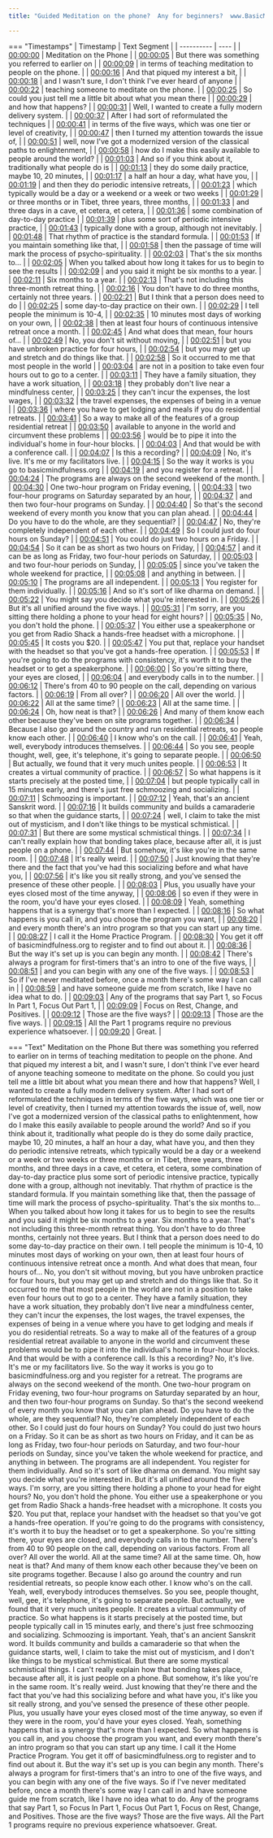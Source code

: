 ```yaml
---
title: "Guided Meditation on the phone?  Any for beginners?  www.BasicMindfulness.org ~ Shinzen Young"

---
```

=== "Timestamps"
    | Timestamp | Text Segment |
    | ---------- | ----  |
    | [00:00:00](https://www.youtube.com/watch?v=-LxX0nVJ5HA&t=0) |  Meditation on the Phone |
    | [00:00:05](https://www.youtube.com/watch?v=-LxX0nVJ5HA&t=5) |  But there was something you referred to earlier on |
    | [00:00:09](https://www.youtube.com/watch?v=-LxX0nVJ5HA&t=9) |  in terms of teaching meditation to people on the phone. |
    | [00:00:16](https://www.youtube.com/watch?v=-LxX0nVJ5HA&t=16) |  And that piqued my interest a bit, |
    | [00:00:18](https://www.youtube.com/watch?v=-LxX0nVJ5HA&t=18) |  and I wasn't sure, I don't think I've ever heard of anyone |
    | [00:00:22](https://www.youtube.com/watch?v=-LxX0nVJ5HA&t=22) |  teaching someone to meditate on the phone. |
    | [00:00:25](https://www.youtube.com/watch?v=-LxX0nVJ5HA&t=25) |  So could you just tell me a little bit about what you mean there |
    | [00:00:29](https://www.youtube.com/watch?v=-LxX0nVJ5HA&t=29) |  and how that happens? |
    | [00:00:31](https://www.youtube.com/watch?v=-LxX0nVJ5HA&t=31) |  Well, I wanted to create a fully modern delivery system. |
    | [00:00:37](https://www.youtube.com/watch?v=-LxX0nVJ5HA&t=37) |  After I had sort of reformulated the techniques |
    | [00:00:41](https://www.youtube.com/watch?v=-LxX0nVJ5HA&t=41) |  in terms of the five ways, which was one tier or level of creativity, |
    | [00:00:47](https://www.youtube.com/watch?v=-LxX0nVJ5HA&t=47) |  then I turned my attention towards the issue of, |
    | [00:00:51](https://www.youtube.com/watch?v=-LxX0nVJ5HA&t=51) |  well, now I've got a modernized version of the classical paths to enlightenment, |
    | [00:00:58](https://www.youtube.com/watch?v=-LxX0nVJ5HA&t=58) |  how do I make this easily available to people around the world? |
    | [00:01:03](https://www.youtube.com/watch?v=-LxX0nVJ5HA&t=63) |  And so if you think about it, traditionally what people do is |
    | [00:01:13](https://www.youtube.com/watch?v=-LxX0nVJ5HA&t=73) |  they do some daily practice, maybe 10, 20 minutes, |
    | [00:01:17](https://www.youtube.com/watch?v=-LxX0nVJ5HA&t=77) |  a half an hour a day, what have you, |
    | [00:01:19](https://www.youtube.com/watch?v=-LxX0nVJ5HA&t=79) |  and then they do periodic intensive retreats, |
    | [00:01:23](https://www.youtube.com/watch?v=-LxX0nVJ5HA&t=83) |  which typically would be a day or a weekend or a week or two weeks |
    | [00:01:29](https://www.youtube.com/watch?v=-LxX0nVJ5HA&t=89) |  or three months or in Tibet, three years, three months, |
    | [00:01:33](https://www.youtube.com/watch?v=-LxX0nVJ5HA&t=93) |  and three days in a cave, et cetera, et cetera, |
    | [00:01:36](https://www.youtube.com/watch?v=-LxX0nVJ5HA&t=96) |  some combination of day-to-day practice |
    | [00:01:39](https://www.youtube.com/watch?v=-LxX0nVJ5HA&t=99) |  plus some sort of periodic intensive practice, |
    | [00:01:43](https://www.youtube.com/watch?v=-LxX0nVJ5HA&t=103) |  typically done with a group, although not inevitably. |
    | [00:01:48](https://www.youtube.com/watch?v=-LxX0nVJ5HA&t=108) |  That rhythm of practice is the standard formula. |
    | [00:01:53](https://www.youtube.com/watch?v=-LxX0nVJ5HA&t=113) |  If you maintain something like that, |
    | [00:01:58](https://www.youtube.com/watch?v=-LxX0nVJ5HA&t=118) |  then the passage of time will mark the process of psycho-spirituality. |
    | [00:02:03](https://www.youtube.com/watch?v=-LxX0nVJ5HA&t=123) |  That's the six months to... |
    | [00:02:05](https://www.youtube.com/watch?v=-LxX0nVJ5HA&t=125) |  When you talked about how long it takes for us to begin to see the results |
    | [00:02:09](https://www.youtube.com/watch?v=-LxX0nVJ5HA&t=129) |  and you said it might be six months to a year. |
    | [00:02:11](https://www.youtube.com/watch?v=-LxX0nVJ5HA&t=131) |  Six months to a year. |
    | [00:02:13](https://www.youtube.com/watch?v=-LxX0nVJ5HA&t=133) |  That's not including this three-month retreat thing. |
    | [00:02:16](https://www.youtube.com/watch?v=-LxX0nVJ5HA&t=136) |  You don't have to do three months, certainly not three years. |
    | [00:02:21](https://www.youtube.com/watch?v=-LxX0nVJ5HA&t=141) |  But I think that a person does need to do |
    | [00:02:25](https://www.youtube.com/watch?v=-LxX0nVJ5HA&t=145) |  some day-to-day practice on their own. |
    | [00:02:29](https://www.youtube.com/watch?v=-LxX0nVJ5HA&t=149) |  I tell people the minimum is 10-4, |
    | [00:02:35](https://www.youtube.com/watch?v=-LxX0nVJ5HA&t=155) |  10 minutes most days of working on your own, |
    | [00:02:38](https://www.youtube.com/watch?v=-LxX0nVJ5HA&t=158) |  then at least four hours of continuous intensive retreat once a month. |
    | [00:02:45](https://www.youtube.com/watch?v=-LxX0nVJ5HA&t=165) |  And what does that mean, four hours of... |
    | [00:02:49](https://www.youtube.com/watch?v=-LxX0nVJ5HA&t=169) |  No, you don't sit without moving, |
    | [00:02:51](https://www.youtube.com/watch?v=-LxX0nVJ5HA&t=171) |  but you have unbroken practice for four hours, |
    | [00:02:54](https://www.youtube.com/watch?v=-LxX0nVJ5HA&t=174) |  but you may get up and stretch and do things like that. |
    | [00:02:58](https://www.youtube.com/watch?v=-LxX0nVJ5HA&t=178) |  So it occurred to me that most people in the world |
    | [00:03:04](https://www.youtube.com/watch?v=-LxX0nVJ5HA&t=184) |  are not in a position to take even four hours out to go to a center. |
    | [00:03:11](https://www.youtube.com/watch?v=-LxX0nVJ5HA&t=191) |  They have a family situation, they have a work situation, |
    | [00:03:18](https://www.youtube.com/watch?v=-LxX0nVJ5HA&t=198) |  they probably don't live near a mindfulness center, |
    | [00:03:25](https://www.youtube.com/watch?v=-LxX0nVJ5HA&t=205) |  they can't incur the expenses, the lost wages, |
    | [00:03:32](https://www.youtube.com/watch?v=-LxX0nVJ5HA&t=212) |  the travel expenses, the expenses of being in a venue |
    | [00:03:36](https://www.youtube.com/watch?v=-LxX0nVJ5HA&t=216) |  where you have to get lodging and meals if you do residential retreats. |
    | [00:03:41](https://www.youtube.com/watch?v=-LxX0nVJ5HA&t=221) |  So a way to make all of the features of a group residential retreat |
    | [00:03:50](https://www.youtube.com/watch?v=-LxX0nVJ5HA&t=230) |  available to anyone in the world and circumvent these problems |
    | [00:03:56](https://www.youtube.com/watch?v=-LxX0nVJ5HA&t=236) |  would be to pipe it into the individual's home in four-hour blocks. |
    | [00:04:03](https://www.youtube.com/watch?v=-LxX0nVJ5HA&t=243) |  And that would be with a conference call. |
    | [00:04:07](https://www.youtube.com/watch?v=-LxX0nVJ5HA&t=247) |  Is this a recording? |
    | [00:04:09](https://www.youtube.com/watch?v=-LxX0nVJ5HA&t=249) |  No, it's live. It's me or my facilitators live. |
    | [00:04:15](https://www.youtube.com/watch?v=-LxX0nVJ5HA&t=255) |  So the way it works is you go to basicmindfulness.org |
    | [00:04:19](https://www.youtube.com/watch?v=-LxX0nVJ5HA&t=259) |  and you register for a retreat. |
    | [00:04:24](https://www.youtube.com/watch?v=-LxX0nVJ5HA&t=264) |  The programs are always on the second weekend of the month. |
    | [00:04:30](https://www.youtube.com/watch?v=-LxX0nVJ5HA&t=270) |  One two-hour program on Friday evening, |
    | [00:04:33](https://www.youtube.com/watch?v=-LxX0nVJ5HA&t=273) |  two four-hour programs on Saturday separated by an hour, |
    | [00:04:37](https://www.youtube.com/watch?v=-LxX0nVJ5HA&t=277) |  and then two four-hour programs on Sunday. |
    | [00:04:40](https://www.youtube.com/watch?v=-LxX0nVJ5HA&t=280) |  So that's the second weekend of every month you know that you can plan ahead. |
    | [00:04:44](https://www.youtube.com/watch?v=-LxX0nVJ5HA&t=284) |  Do you have to do the whole, are they sequential? |
    | [00:04:47](https://www.youtube.com/watch?v=-LxX0nVJ5HA&t=287) |  No, they're completely independent of each other. |
    | [00:04:49](https://www.youtube.com/watch?v=-LxX0nVJ5HA&t=289) |  So I could just do four hours on Sunday? |
    | [00:04:51](https://www.youtube.com/watch?v=-LxX0nVJ5HA&t=291) |  You could do just two hours on a Friday. |
    | [00:04:54](https://www.youtube.com/watch?v=-LxX0nVJ5HA&t=294) |  So it can be as short as two hours on Friday, |
    | [00:04:57](https://www.youtube.com/watch?v=-LxX0nVJ5HA&t=297) |  and it can be as long as Friday, two four-hour periods on Saturday, |
    | [00:05:03](https://www.youtube.com/watch?v=-LxX0nVJ5HA&t=303) |  and two four-hour periods on Sunday, |
    | [00:05:05](https://www.youtube.com/watch?v=-LxX0nVJ5HA&t=305) |  since you've taken the whole weekend for practice, |
    | [00:05:08](https://www.youtube.com/watch?v=-LxX0nVJ5HA&t=308) |  and anything in between. |
    | [00:05:10](https://www.youtube.com/watch?v=-LxX0nVJ5HA&t=310) |  The programs are all independent. |
    | [00:05:13](https://www.youtube.com/watch?v=-LxX0nVJ5HA&t=313) |  You register for them individually. |
    | [00:05:16](https://www.youtube.com/watch?v=-LxX0nVJ5HA&t=316) |  And so it's sort of like dharma on demand. |
    | [00:05:22](https://www.youtube.com/watch?v=-LxX0nVJ5HA&t=322) |  You might say you decide what you're interested in. |
    | [00:05:26](https://www.youtube.com/watch?v=-LxX0nVJ5HA&t=326) |  But it's all unified around the five ways. |
    | [00:05:31](https://www.youtube.com/watch?v=-LxX0nVJ5HA&t=331) |  I'm sorry, are you sitting there holding a phone to your head for eight hours? |
    | [00:05:35](https://www.youtube.com/watch?v=-LxX0nVJ5HA&t=335) |  No, you don't hold the phone. |
    | [00:05:37](https://www.youtube.com/watch?v=-LxX0nVJ5HA&t=337) |  You either use a speakerphone or you get from Radio Shack a hands-free headset with a microphone. |
    | [00:05:45](https://www.youtube.com/watch?v=-LxX0nVJ5HA&t=345) |  It costs you $20. |
    | [00:05:47](https://www.youtube.com/watch?v=-LxX0nVJ5HA&t=347) |  You put that, replace your handset with the headset so that you've got a hands-free operation. |
    | [00:05:53](https://www.youtube.com/watch?v=-LxX0nVJ5HA&t=353) |  If you're going to do the programs with consistency, it's worth it to buy the headset or to get a speakerphone. |
    | [00:06:00](https://www.youtube.com/watch?v=-LxX0nVJ5HA&t=360) |  So you're sitting there, your eyes are closed, |
    | [00:06:04](https://www.youtube.com/watch?v=-LxX0nVJ5HA&t=364) |  and everybody calls in to the number. |
    | [00:06:12](https://www.youtube.com/watch?v=-LxX0nVJ5HA&t=372) |  There's from 40 to 90 people on the call, depending on various factors. |
    | [00:06:19](https://www.youtube.com/watch?v=-LxX0nVJ5HA&t=379) |  From all over? |
    | [00:06:20](https://www.youtube.com/watch?v=-LxX0nVJ5HA&t=380) |  All over the world. |
    | [00:06:22](https://www.youtube.com/watch?v=-LxX0nVJ5HA&t=382) |  All at the same time? |
    | [00:06:23](https://www.youtube.com/watch?v=-LxX0nVJ5HA&t=383) |  All at the same time. |
    | [00:06:24](https://www.youtube.com/watch?v=-LxX0nVJ5HA&t=384) |  Oh, how neat is that? |
    | [00:06:26](https://www.youtube.com/watch?v=-LxX0nVJ5HA&t=386) |  And many of them know each other because they've been on site programs together. |
    | [00:06:34](https://www.youtube.com/watch?v=-LxX0nVJ5HA&t=394) |  Because I also go around the country and run residential retreats, so people know each other. |
    | [00:06:40](https://www.youtube.com/watch?v=-LxX0nVJ5HA&t=400) |  I know who's on the call. |
    | [00:06:41](https://www.youtube.com/watch?v=-LxX0nVJ5HA&t=401) |  Yeah, well, everybody introduces themselves. |
    | [00:06:44](https://www.youtube.com/watch?v=-LxX0nVJ5HA&t=404) |  So you see, people thought, well, gee, it's telephone, it's going to separate people. |
    | [00:06:50](https://www.youtube.com/watch?v=-LxX0nVJ5HA&t=410) |  But actually, we found that it very much unites people. |
    | [00:06:53](https://www.youtube.com/watch?v=-LxX0nVJ5HA&t=413) |  It creates a virtual community of practice. |
    | [00:06:57](https://www.youtube.com/watch?v=-LxX0nVJ5HA&t=417) |  So what happens is it starts precisely at the posted time, |
    | [00:07:04](https://www.youtube.com/watch?v=-LxX0nVJ5HA&t=424) |  but people typically call in 15 minutes early, and there's just free schmoozing and socializing. |
    | [00:07:11](https://www.youtube.com/watch?v=-LxX0nVJ5HA&t=431) |  Schmoozing is important. |
    | [00:07:12](https://www.youtube.com/watch?v=-LxX0nVJ5HA&t=432) |  Yeah, that's an ancient Sanskrit word. |
    | [00:07:16](https://www.youtube.com/watch?v=-LxX0nVJ5HA&t=436) |  It builds community and builds a camaraderie so that when the guidance starts, |
    | [00:07:24](https://www.youtube.com/watch?v=-LxX0nVJ5HA&t=444) |  well, I claim to take the mist out of mysticism, and I don't like things to be mystical schmistical. |
    | [00:07:31](https://www.youtube.com/watch?v=-LxX0nVJ5HA&t=451) |  But there are some mystical schmistical things. |
    | [00:07:34](https://www.youtube.com/watch?v=-LxX0nVJ5HA&t=454) |  I can't really explain how that bonding takes place, because after all, it is just people on a phone. |
    | [00:07:44](https://www.youtube.com/watch?v=-LxX0nVJ5HA&t=464) |  But somehow, it's like you're in the same room. |
    | [00:07:48](https://www.youtube.com/watch?v=-LxX0nVJ5HA&t=468) |  It's really weird. |
    | [00:07:50](https://www.youtube.com/watch?v=-LxX0nVJ5HA&t=470) |  Just knowing that they're there and the fact that you've had this socializing before and what have you, |
    | [00:07:56](https://www.youtube.com/watch?v=-LxX0nVJ5HA&t=476) |  it's like you sit really strong, and you've sensed the presence of these other people. |
    | [00:08:03](https://www.youtube.com/watch?v=-LxX0nVJ5HA&t=483) |  Plus, you usually have your eyes closed most of the time anyway, |
    | [00:08:06](https://www.youtube.com/watch?v=-LxX0nVJ5HA&t=486) |  so even if they were in the room, you'd have your eyes closed. |
    | [00:08:09](https://www.youtube.com/watch?v=-LxX0nVJ5HA&t=489) |  Yeah, something happens that is a synergy that's more than I expected. |
    | [00:08:16](https://www.youtube.com/watch?v=-LxX0nVJ5HA&t=496) |  So what happens is you call in, and you choose the program you want, |
    | [00:08:20](https://www.youtube.com/watch?v=-LxX0nVJ5HA&t=500) |  and every month there's an intro program so that you can start up any time. |
    | [00:08:27](https://www.youtube.com/watch?v=-LxX0nVJ5HA&t=507) |  I call it the Home Practice Program. |
    | [00:08:30](https://www.youtube.com/watch?v=-LxX0nVJ5HA&t=510) |  You get it off of basicmindfulness.org to register and to find out about it. |
    | [00:08:36](https://www.youtube.com/watch?v=-LxX0nVJ5HA&t=516) |  But the way it's set up is you can begin any month. |
    | [00:08:42](https://www.youtube.com/watch?v=-LxX0nVJ5HA&t=522) |  There's always a program for first-timers that's an intro to one of the five ways, |
    | [00:08:51](https://www.youtube.com/watch?v=-LxX0nVJ5HA&t=531) |  and you can begin with any one of the five ways. |
    | [00:08:53](https://www.youtube.com/watch?v=-LxX0nVJ5HA&t=533) |  So if I've never meditated before, once a month there's some way I can call in |
    | [00:08:59](https://www.youtube.com/watch?v=-LxX0nVJ5HA&t=539) |  and have someone guide me from scratch, like I have no idea what to do. |
    | [00:09:03](https://www.youtube.com/watch?v=-LxX0nVJ5HA&t=543) |  Any of the programs that say Part 1, so Focus In Part 1, Focus Out Part 1, |
    | [00:09:09](https://www.youtube.com/watch?v=-LxX0nVJ5HA&t=549) |  Focus on Rest, Change, and Positives. |
    | [00:09:12](https://www.youtube.com/watch?v=-LxX0nVJ5HA&t=552) |  Those are the five ways? |
    | [00:09:13](https://www.youtube.com/watch?v=-LxX0nVJ5HA&t=553) |  Those are the five ways. |
    | [00:09:15](https://www.youtube.com/watch?v=-LxX0nVJ5HA&t=555) |  All the Part 1 programs require no previous experience whatsoever. |
    | [00:09:20](https://www.youtube.com/watch?v=-LxX0nVJ5HA&t=560) |  Great. |

=== "Text"
     Meditation on the Phone But there was something you referred to earlier on in terms of teaching meditation to people on the phone. And that piqued my interest a bit, and I wasn't sure, I don't think I've ever heard of anyone teaching someone to meditate on the phone. So could you just tell me a little bit about what you mean there and how that happens? Well, I wanted to create a fully modern delivery system. After I had sort of reformulated the techniques in terms of the five ways, which was one tier or level of creativity, then I turned my attention towards the issue of, well, now I've got a modernized version of the classical paths to enlightenment, how do I make this easily available to people around the world? And so if you think about it, traditionally what people do is they do some daily practice, maybe 10, 20 minutes, a half an hour a day, what have you, and then they do periodic intensive retreats, which typically would be a day or a weekend or a week or two weeks or three months or in Tibet, three years, three months, and three days in a cave, et cetera, et cetera, some combination of day-to-day practice plus some sort of periodic intensive practice, typically done with a group, although not inevitably. That rhythm of practice is the standard formula. If you maintain something like that, then the passage of time will mark the process of psycho-spirituality. That's the six months to... When you talked about how long it takes for us to begin to see the results and you said it might be six months to a year. Six months to a year. That's not including this three-month retreat thing. You don't have to do three months, certainly not three years. But I think that a person does need to do some day-to-day practice on their own. I tell people the minimum is 10-4, 10 minutes most days of working on your own, then at least four hours of continuous intensive retreat once a month. And what does that mean, four hours of... No, you don't sit without moving, but you have unbroken practice for four hours, but you may get up and stretch and do things like that. So it occurred to me that most people in the world are not in a position to take even four hours out to go to a center. They have a family situation, they have a work situation, they probably don't live near a mindfulness center, they can't incur the expenses, the lost wages, the travel expenses, the expenses of being in a venue where you have to get lodging and meals if you do residential retreats. So a way to make all of the features of a group residential retreat available to anyone in the world and circumvent these problems would be to pipe it into the individual's home in four-hour blocks. And that would be with a conference call. Is this a recording? No, it's live. It's me or my facilitators live. So the way it works is you go to basicmindfulness.org and you register for a retreat. The programs are always on the second weekend of the month. One two-hour program on Friday evening, two four-hour programs on Saturday separated by an hour, and then two four-hour programs on Sunday. So that's the second weekend of every month you know that you can plan ahead. Do you have to do the whole, are they sequential? No, they're completely independent of each other. So I could just do four hours on Sunday? You could do just two hours on a Friday. So it can be as short as two hours on Friday, and it can be as long as Friday, two four-hour periods on Saturday, and two four-hour periods on Sunday, since you've taken the whole weekend for practice, and anything in between. The programs are all independent. You register for them individually. And so it's sort of like dharma on demand. You might say you decide what you're interested in. But it's all unified around the five ways. I'm sorry, are you sitting there holding a phone to your head for eight hours? No, you don't hold the phone. You either use a speakerphone or you get from Radio Shack a hands-free headset with a microphone. It costs you $20. You put that, replace your handset with the headset so that you've got a hands-free operation. If you're going to do the programs with consistency, it's worth it to buy the headset or to get a speakerphone. So you're sitting there, your eyes are closed, and everybody calls in to the number. There's from 40 to 90 people on the call, depending on various factors. From all over? All over the world. All at the same time? All at the same time. Oh, how neat is that? And many of them know each other because they've been on site programs together. Because I also go around the country and run residential retreats, so people know each other. I know who's on the call. Yeah, well, everybody introduces themselves. So you see, people thought, well, gee, it's telephone, it's going to separate people. But actually, we found that it very much unites people. It creates a virtual community of practice. So what happens is it starts precisely at the posted time, but people typically call in 15 minutes early, and there's just free schmoozing and socializing. Schmoozing is important. Yeah, that's an ancient Sanskrit word. It builds community and builds a camaraderie so that when the guidance starts, well, I claim to take the mist out of mysticism, and I don't like things to be mystical schmistical. But there are some mystical schmistical things. I can't really explain how that bonding takes place, because after all, it is just people on a phone. But somehow, it's like you're in the same room. It's really weird. Just knowing that they're there and the fact that you've had this socializing before and what have you, it's like you sit really strong, and you've sensed the presence of these other people. Plus, you usually have your eyes closed most of the time anyway, so even if they were in the room, you'd have your eyes closed. Yeah, something happens that is a synergy that's more than I expected. So what happens is you call in, and you choose the program you want, and every month there's an intro program so that you can start up any time. I call it the Home Practice Program. You get it off of basicmindfulness.org to register and to find out about it. But the way it's set up is you can begin any month. There's always a program for first-timers that's an intro to one of the five ways, and you can begin with any one of the five ways. So if I've never meditated before, once a month there's some way I can call in and have someone guide me from scratch, like I have no idea what to do. Any of the programs that say Part 1, so Focus In Part 1, Focus Out Part 1, Focus on Rest, Change, and Positives. Those are the five ways? Those are the five ways. All the Part 1 programs require no previous experience whatsoever. Great.